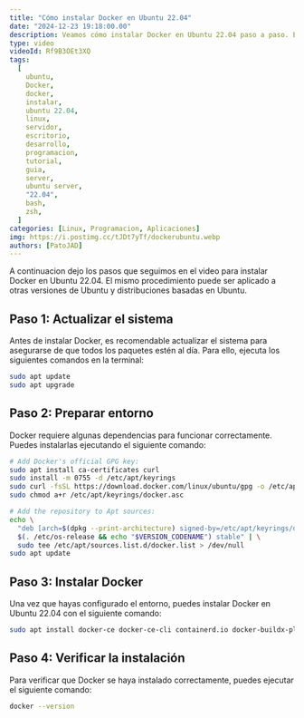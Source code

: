 ```yaml
---
title: "Cómo instalar Docker en Ubuntu 22.04"
date: "2024-12-23 19:18:00.00"
description: Veamos cómo instalar Docker en Ubuntu 22.04 paso a paso. En este tutorial, aprenderás a configurar Docker en tu sistema, ya sea la version de servidores o la de escritorio.
type: video
videoId: Rf9B3OEt3XQ
tags:
  [
    ubuntu,
    Docker,
    docker,
    instalar,
    ubuntu 22.04,
    linux,
    servidor,
    escritorio,
    desarrollo,
    programacion,
    tutorial,
    guia,
    server,
    ubuntu server,
    "22.04",
    bash,
    zsh,
  ]
categories: [Linux, Programacion, Aplicaciones]
img: https://i.postimg.cc/tJDt7yTf/dockerubuntu.webp
authors: [PatoJAD]
---
```


A continuacion dejo los pasos que seguimos en el video para instalar Docker en Ubuntu 22.04. El mismo procedimiento puede ser aplicado a otras versiones de Ubuntu y distribuciones basadas en Ubuntu. 

## Paso 1: Actualizar el sistema

Antes de instalar Docker, es recomendable actualizar el sistema para asegurarse de que todos los paquetes estén al día. Para ello, ejecuta los siguientes comandos en la terminal:

```bash
sudo apt update
sudo apt upgrade
```

## Paso 2: Preparar entorno

Docker requiere algunas dependencias para funcionar correctamente. Puedes instalarlas ejecutando el siguiente comando:

```bash
# Add Docker's official GPG key:
sudo apt install ca-certificates curl
sudo install -m 0755 -d /etc/apt/keyrings
sudo curl -fsSL https://download.docker.com/linux/ubuntu/gpg -o /etc/apt/keyrings/docker.asc
sudo chmod a+r /etc/apt/keyrings/docker.asc

# Add the repository to Apt sources:
echo \
  "deb [arch=$(dpkg --print-architecture) signed-by=/etc/apt/keyrings/docker.asc] https://download.docker.com/linux/ubuntu \
  $(. /etc/os-release && echo "$VERSION_CODENAME") stable" | \
  sudo tee /etc/apt/sources.list.d/docker.list > /dev/null
sudo apt update
```

## Paso 3: Instalar Docker

Una vez que hayas configurado el entorno, puedes instalar Docker en Ubuntu 22.04 con el siguiente comando:

```bash
sudo apt install docker-ce docker-ce-cli containerd.io docker-buildx-plugin docker-compose-plugin
```

## Paso 4: Verificar la instalación

Para verificar que Docker se haya instalado correctamente, puedes ejecutar el siguiente comando:

```bash
docker --version
```
